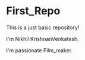 # First_Repo
This is a just basic repository!

I'm Nikhil KrishnanVenkatesh.

I'm passionate Film_maker.

